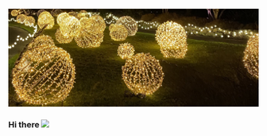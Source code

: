 ![Header](https://github.com/saurbina/saurbina/blob/main/ICON/Banner.png)

### Hi there <img src="https://raw.githubusercontent.com/saurbina/saurbina/master/wave.gif" width="30px">

<!--
**saurbina/saurbina** is a ✨ _special_ ✨ repository because its `README.md` (this file) appears on your GitHub profile.

Here are some ideas to get you started:

- 🔭 I’m currently working on ...
- 🌱 I’m currently learning ...
- 👯 I’m looking to collaborate on ...
- 🤔 I’m looking for help with ...
- 💬 Ask me about ...
- 📫 How to reach me: ...
- 😄 Pronouns: ...
- ⚡ Fun fact: ...
-->
